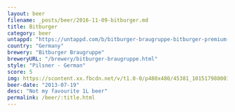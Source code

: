 ```yaml
---
layout: beer
filename: _posts/beer/2016-11-09-bitburger.md
title: Bitburger
category: beer
untappd: "https://untappd.com/b/bitburger-braugruppe-bitburger-premium-pils--premium-beer/17252"
country: "Germany"
brewery: "Bitburger Braugruppe"
breweryURL: "/brewery/bitburger-braugruppe.html"
style: "Pilsner - German"
score: 5
img: https://scontent.xx.fbcdn.net/v/t1.0-0/p480x480/45381_10151798800163745_1715529842_n.jpg?_nc_cat=111&_nc_ht=scontent.xx&oh=ebc0593c20aa5a985edaae6e1111b47f&oe=5C838556
beer-date: "2013-07-19"
desc: "Not my favourite 1L beer"
permalink: /beer/:title.html
---
```

